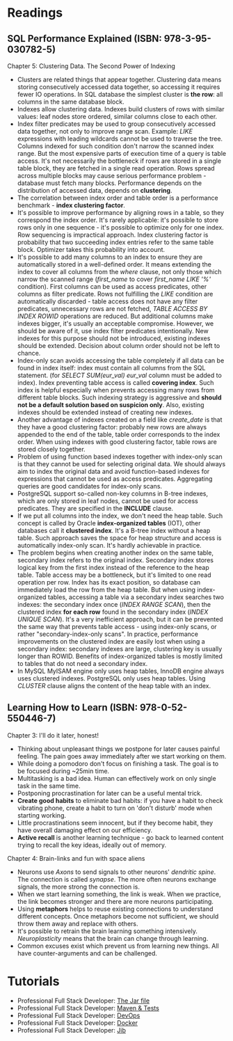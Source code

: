 # Readings

## SQL Performance Explained (ISBN: 978-3-95-030782-5)

Chapter 5: Clustering Data. The Second Power of Indexing

- Clusters are related things that appear together. Clustering data means storing consecutively accessed data together,
  so accessing it requires fewer IO operations. In SQL database the simplest cluster is __the row__: all columns in the
  same database block.
- Indexes allow clustering data. Indexes build clusters of rows with similar values: leaf nodes store ordered, similar
  columns close to each other.
- Index filter predicates may be used to group consecutively accessed data together, not only to improve range scan.
  Example: _LIKE_ expressions with leading wildcards cannot be used to traverse the tree. Columns indexed for such
  condition don't narrow the scanned index range. But the most expensive parts of execution time of a query is table
  access. It's not necessarily the bottleneck if rows are stored in a single table block, they are fetched in a single
  read operation. Rows spread across multiple blocks may cause serious performance problem - database must fetch many
  blocks. Performance depends on the distribution of accessed data, depends on __clustering__.
- The correlation between index order and table order is a performance benchmark - __index clustering factor__.
- It's possible to improve performance by aligning rows in a table, so they correspond the index order. It's rarely
  applicable: it's possible to store rows only in one sequence - it's possible to optimize only for one index. Row
  sequencing is impractical approach. Index clustering factor is probability that two succeeding index entries refer to
  the same table block. Optimizer takes this probability into account.
- It's possible to add many columns to an index to ensure they are automatically stored in a well-defined order. It
  means extending the index to cover all columns from the _where_ clause, not only those which narrow the scanned
  range (_first_name_ to cover _first_name LIKE '%'_ condition). First columns can be used as access predicates, other
  columns as filter predicate. Rows not fulfilling the _LIKE_ condition are automatically discarded - table access does
  not have any filter predicates, unnecessary rows are not fetched, _TABLE ACCESS BY INDEX ROWID_ operations are
  reduced. But additional columns make indexes bigger, it's usually an acceptable compromise. However, we should be
  aware of it, use index filter predicates intentionally. New indexes for this purpose should not be introduced,
  existing indexes should be extended. Decision about column order should not be left to chance.
- Index-only scan avoids accessing the table completely if all data can be found in index itself: index must contain all
  columns from the SQL statement. (for _SELECT SUM(eur_val)_ _eur_val_ column must be added to index). Index preventing
  table access is called __covering index__. Such index is helpful especially when prevents accessing many rows from
  different table blocks. Such indexing strategy is aggressive and __should not be a default solution based on suspicion
  only__. Also, existing indexes should be extended instead of creating new indexes.
- Another advantage of indexes created on a field like _create_date_ is that they have a good clustering factor:
  probably new rows are always appended to the end of the table, table order corresponds to the index order. When using
  indexes with good clustering factor, table rows are stored closely together.
- Problem of using function based indexes together with index-only scan is that they cannot be used for selecting
  original data. We should always aim to index the original data and avoid function-based indexes for expressions that
  cannot be used as access predicates. Aggregating queries are good candidates for index-only scans.
- PostgreSQL support so-called non-key columns in B-tree indexes, which are only stored in leaf nodes, cannot be used
  for access predicates. They are specified in the __INCLUDE__ clause.
- If we put all columns into the index, we don't need the heap table. Such concept is called by Oracle __index-organized
  tables__ (IOT), other databases call it __clustered index__. It's a B-tree index without a heap table. Such approach
  saves the space for heap structure and access is automatically index-only scan. It's hardly achievable in practice.
- The problem begins when creating another index on the same table, secondary index refers to the original index.
  Secondary index stores logical key from the first index instead of the reference to the heap table. Table access may
  be a bottleneck, but it's limited to one read operation per row. Index has its exact position, so database can
  immediately load the row from the heap table. But when using index-organized tables, accessing a table via a secondary
  index searches two indexes: the secondary index once (_INDEX RANGE SCAN_), then the clustered index __for each
  row__ found in the secondary index (_INDEX UNIQUE SCAN_). It's a very inefficient approach, but it can be prevented
  the same way that prevents table access - using index-only scans, or rather "secondary-index-only scans". In practice,
  performance improvements on the clustered index are easily lost when using a secondary index: secondary indexes are
  large, clustering key is usually longer than ROWID. Benefits of index-organized tables is mostly limited to tables
  that do not need a secondary index.
- In MySQL MyISAM engine only uses heap tables, InnoDB engine always uses clustered indexes. PostgreSQL only uses heap
  tables. Using _CLUSTER_ clause aligns the content of the heap table with an index.

## Learning How to Learn (ISBN: 978-0-52-550446-7)

Chapter 3: I'll do it later, honest!

- Thinking about unpleasant things we postpone for later causes painful feeling. The pain goes away immediately after we
  start working on them.
- While doing a pomodoro don't focus on finishing a task. The goal is to be focused during ~25min time.
- Multitasking is a bad idea. Human can effectively work on only single task in the same time.
- Postponing procrastination for later can be a useful mental trick.
- __Create good habits__ to eliminate bad habits: if you have a habit to check vibrating phone, create a habit to turn
  on 'don't disturb' mode when starting working.
- Little procrastinations seem innocent, but if they become habit, they have overall damaging effect on our efficiency.
- __Active recall__ is another learning technique - go back to learned content trying to recall the key ideas, ideally
  out of memory.

Chapter 4: Brain-links and fun with space aliens

- Neurons use _Axons_ to send signals to other neurons' _dendritic spine_. The connection is called _synapse_. The more
  often neurons exchange signals, the more strong the connection is.
- When we start learning something, the link is weak. When we practice, the link becomes stronger and there are
  more neurons participating.
- Using __metaphors__ helps to reuse existing connections to understand different concepts. Once metaphors become not
  sufficient, we should throw them away and replace with others.
- It's possible to retrain the brain learning something intensively. _Neuroplasticity_ means that the brain can change
  through learning.
- Common excuses exist which prevent us from learning new things. All have counter-arguments and can be challenged.

# Tutorials

- Professional Full Stack Developer: [The Jar file](https://github.com/marcinciapa/tutorials/pull/69)
- Professional Full Stack Developer: [Maven & Tests](https://github.com/marcinciapa/tutorials/pull/70)
- Professional Full Stack Developer: [DevOps](https://github.com/marcinciapa/tutorials/pull/71)
- Professional Full Stack Developer: [Docker](https://github.com/marcinciapa/tutorials/pull/72)
- Professional Full Stack Developer: [Jib](https://github.com/marcinciapa/tutorials/pull/73)
